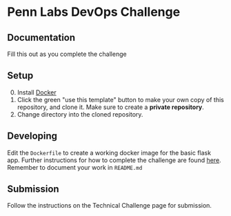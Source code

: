 # Penn Labs DevOps Challenge

## Documentation

Fill this out as you complete the challenge

## Setup

0. Install [Docker](https://docs.docker.com/install/)
1. Click the green "use this template" button to make your own copy of this repository, and clone it.  Make sure to create a **private repository**.
2. Change directory into the cloned repository.

## Developing

Edit the `Dockerfile` to create a working docker image for the basic flask app. Further instructions for how to complete the challenge are found [here](https://www.notion.so/pennlabs/DevOps-Challenge-Spring-20-01c53936755a46bba9c78848b48b14dd). Remember to document your work in `README.md`

## Submission

Follow the instructions on the Technical Challenge page for submission.
